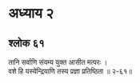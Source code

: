 # अध्याय २

## श्लोक ६१

तानि सर्वाणि संयम्य युक्त आसीत मत्परः ।<br>वशे हि यस्येन्द्रियाणि तस्य प्रज्ञा प्रतिष्ठिता ॥ २-६१॥<br><br>

